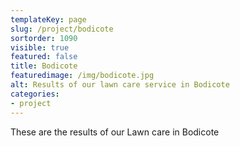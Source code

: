 ```yaml
---
templateKey: page
slug: /project/bodicote
sortorder: 1090
visible: true
featured: false
title: Bodicote
featuredimage: /img/bodicote.jpg
alt: Results of our lawn care service in Bodicote
categories:
- project
---
```

These are the results of our Lawn care in Bodicote 


